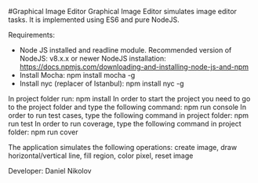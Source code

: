 #Graphical Image Editor
Graphical Image Editor simulates image editor tasks. It is implemented using ES6 and pure NodeJS.

Requirements:
- Node JS installed and readline module. Recommended version of NodeJS: v8.x.x or newer NodeJS installation: https://docs.npmjs.com/downloading-and-installing-node-js-and-npm
- Install Mocha: npm install mocha -g
- Install nyc (replacer of Istanbul): npm install nyc -g

In project folder run: npm install
In order to start the project you need to go to the project folder and type the following command: npm run console In order to run test cases, type the following command in project folder: npm run test
In order to run coverage, type the following command in project folder: npm run cover

The application simulates the following operations: create image, draw horizontal/vertical line, fill region, color pixel, reset image


Developer: Daniel Nikolov
